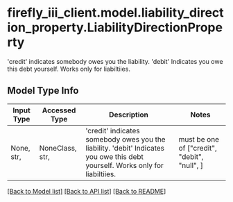 # firefly_iii_client.model.liability_direction_property.LiabilityDirectionProperty

'credit' indicates somebody owes you the liability. 'debit' Indicates you owe this debt yourself. Works only for liabiltiies.

## Model Type Info
Input Type | Accessed Type | Description | Notes
------------ | ------------- | ------------- | -------------
None, str,  | NoneClass, str,  | &#x27;credit&#x27; indicates somebody owes you the liability. &#x27;debit&#x27; Indicates you owe this debt yourself. Works only for liabiltiies. | must be one of ["credit", "debit", "null", ] 

[[Back to Model list]](../../README.md#documentation-for-models) [[Back to API list]](../../README.md#documentation-for-api-endpoints) [[Back to README]](../../README.md)

